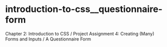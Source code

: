 # introduction-to-css__questionnaire-form
Chapter 2: Introduction to CSS / Project Assignment 4: Creating (Many) Forms and Inputs / A Questionnaire Form
